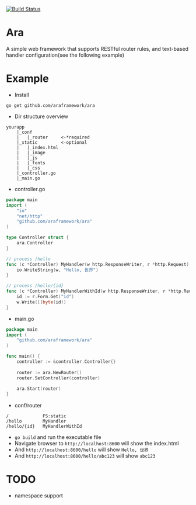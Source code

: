 [![Build Status](https://travis-ci.org/araframework/ara.svg?branch=master)](https://travis-ci.org/araframework/ara)

# Ara
A simple web framework that supports RESTful router rules, and text-based handler configuration(see the following example)

# Example
- Install

```
go get github.com/araframework/ara
```
- Dir structure overview

```
yourapp
    |_conf
    |   |_router     <-*required
    |_static         <-optional
    |   |_index.html
    |   |_image
    |   |_js
    |   |_fonts
    |   |_css
    |_controller.go
    |_main.go
```
- controller.go

```go
package main
import (
    "io"
    "net/http"
    "github.com/araframework/ara"
)

type Controller struct {
    ara.Controller
}

// process /hello
func (c *Controller) MyHandler(w http.ResponseWriter, r *http.Request) {
    io.WriteString(w, "Hello, 世界")
}

// process /hello/{id}
func (c *Controller) MyHandlerWithId(w http.ResponseWriter, r *http.Request) {
    id := r.Form.Get("id")
    w.Write([]byte(id))
}
```
- main.go

```go
package main
import (
    "github.com/araframework/ara"
)

func main() {
    controller := &controller.Controller{}
    
    router := ara.NewRouter()
    router.SetController(controller)
    
    ara.Start(router)
}
```

- conf/router

```
/             FS:static
/hello        MyHandler
/hello/{id}   MyHandlerWithId
```
- `go build` and run the executable file
- Navigate browser to `http://localhost:8600` will show the index.html
- And `http://localhost:8600/hello` will show `Hello, 世界`
- And `http://localhost:8600/hello/abc123` will show `abc123`

# TODO
- namespace support
